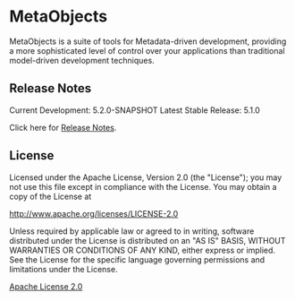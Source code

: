 # MetaObjects
MetaObjects is a suite of tools for Metadata-driven development, providing a more sophisticated level of control
over your applications than traditional model-driven development techniques.

## Release Notes
Current Development:  5.2.0-SNAPSHOT
Latest Stable Release: 5.1.0

Click here for [Release Notes](RELEASE_NOTES.md).

## License
Licensed under the Apache License, Version 2.0 (the "License");
you may not use this file except in compliance with the License.
You may obtain a copy of the License at

<http://www.apache.org/licenses/LICENSE-2.0>

Unless required by applicable law or agreed to in writing, software
distributed under the License is distributed on an "AS IS" BASIS,
WITHOUT WARRANTIES OR CONDITIONS OF ANY KIND, either express or implied.
See the License for the specific language governing permissions and
limitations under the License.

[Apache License 2.0](LICENSE)